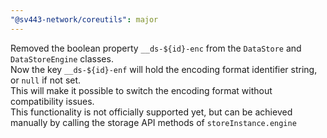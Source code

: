 ```yaml
---
"@sv443-network/coreutils": major
---
```


Removed the boolean property `__ds-${id}-enc` from the `DataStore` and `DataStoreEngine` classes.  
Now the key `__ds-${id}-enf` will hold the encoding format identifier string, or `null` if not set.  
This will make it possible to switch the encoding format without compatibility issues.  
This functionality is not officially supported yet, but can be achieved manually by calling the storage API methods of `storeInstance.engine`
